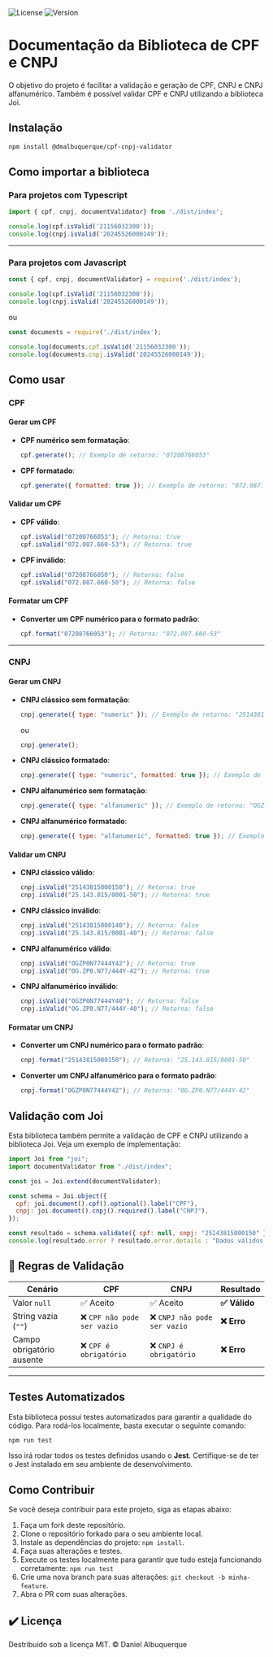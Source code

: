 ![License](https://img.shields.io/npm/l/cpf-cnpj-validator)
![Version](https://img.shields.io/npm/v/cpf-cnpj-validator)


# Documentação da Biblioteca de CPF e CNPJ

O objetivo do projeto é facilitar a validação e geração de CPF, CNPJ e CNPJ alfanumérico. Também é possível validar CPF e CNPJ utilizando a biblioteca Joi.

## Instalação
```sh
npm install @dmalbuquerque/cpf-cnpj-validator
```

## Como importar a biblioteca

### Para projetos com Typescript
```ts
import { cpf, cnpj, documentValidator} from './dist/index';

console.log(cpf.isValid('21156032300'));
console.log(cnpj.isValid('20245526000149'));
```
---

### Para projetos com Javascript
```js
const { cpf, cnpj, documentValidator} = require('./dist/index');

console.log(cpf.isValid('21156032300'));
console.log(cnpj.isValid('20245526000149'));
```
ou

```js
const documents = require('./dist/index');

console.log(documents.cpf.isValid('21156032300'));
console.log(documents.cnpj.isValid('20245526000149'));
```


## Como usar

### CPF

#### Gerar um CPF

- **CPF numérico sem formatação**:
  ```js
  cpf.generate(); // Exemplo de retorno: "07208766053"
  ```
- **CPF formatado**:
  ```js
  cpf.generate({ formatted: true }); // Exemplo de retorno: "072.087.660-53"
  ```

#### Validar um CPF

- **CPF válido**:
  ```js
  cpf.isValid("07208766053"); // Retorna: true
  cpf.isValid("072.087.660-53"); // Retorna: true
  ```
- **CPF inválido**:
  ```js
  cpf.isValid("07208766050"); // Retorna: false
  cpf.isValid("072.087.660-50"); // Retorna: false
  ```

#### Formatar um CPF

- **Converter um CPF numérico para o formato padrão**:
  ```js
  cpf.format("07208766053"); // Retorna: "072.087.660-53"
  ```

---

### CNPJ

#### Gerar um CNPJ

- **CNPJ clássico sem formatação**:
  ```js
  cnpj.generate({ type: "numeric" }); // Exemplo de retorno: "25143815000150"
  ```
  ou 

  ```js
  cnpj.generate();
  ```
- **CNPJ clássico formatado**:
  ```js
  cnpj.generate({ type: "numeric", formatted: true }); // Exemplo de retorno: "25.143.815/0001-50"
  ```
- **CNPJ alfanumérico sem formatação**:
  ```js
  cnpj.generate({ type: "alfanumeric" }); // Exemplo de retorno: "OGZP0N77444Y42"
  ```
- **CNPJ alfanumérico formatado**:
  ```js
  cnpj.generate({ type: "alfanumeric", formatted: true }); // Exemplo de retorno: "OG.ZP0.N77/444Y-42"
  ```

#### Validar um CNPJ

- **CNPJ clássico válido**:
  ```js
  cnpj.isValid("25143815000150"); // Retorna: true
  cnpj.isValid("25.143.815/0001-50"); // Retorna: true
  ```
- **CNPJ clássico inválido**:
  ```js
  cnpj.isValid("25143815000140"); // Retorna: false
  cnpj.isValid("25.143.815/0001-40"); // Retorna: false
  ```
- **CNPJ alfanumérico válido**:
  ```js
  cnpj.isValid("OGZP0N77444Y42"); // Retorna: true
  cnpj.isValid("OG.ZP0.N77/444Y-42"); // Retorna: true
  ```
- **CNPJ alfanumérico inválido**:
  ```js
  cnpj.isValid("OGZP0N77444Y40"); // Retorna: false
  cnpj.isValid("OG.ZP0.N77/444Y-40"); // Retorna: false
  ```

#### Formatar um CNPJ

- **Converter um CNPJ numérico para o formato padrão**:
  ```js
  cnpj.format("25143815000150"); // Retorna: "25.143.815/0001-50"
  ```
- **Converter um CNPJ alfanumérico para o formato padrão**:
  ```js
  cnpj.format("OGZP0N77444Y42"); // Retorna: "OG.ZP0.N77/444Y-42"
  ```

## Validação com Joi

Esta biblioteca também permite a validação de CPF e CNPJ utilizando a biblioteca Joi. Veja um exemplo de implementação:

```js
import Joi from "joi";
import documentValidator from "./dist/index";

const joi = Joi.extend(documentValidator);

const schema = Joi.object({
  cpf: joi.document().cpf().optional().label("CPF"),
  cnpj: joi.document().cnpj().required().label("CNPJ"),
});

const resultado = schema.validate({ cpf: null, cnpj: "25143815000150" });
console.log(resultado.error ? resultado.error.details : "Dados válidos!");
```
## 🔹 Regras de Validação

| Cenário | CPF | CNPJ | Resultado |
|----------|-----|------|-----------|
| Valor `null` | ✅ Aceito | ✅ Aceito | **✅ Válido** |
| String vazia (`""`) | ❌ `CPF não pode ser vazio` | ❌ `CNPJ não pode ser vazio` | **❌ Erro** |
| Campo obrigatório ausente | ❌ `CPF é obrigatório` | ❌ `CNPJ é obrigatório` | **❌ Erro** |
---

## Testes Automatizados
Esta biblioteca possui testes automatizados para garantir a qualidade do código. Para rodá-los localmente, basta executar o seguinte comando:
```sh 
npm run test
```
Isso irá rodar todos os testes definidos usando o <b>Jest</b>. Certifique-se de ter o Jest instalado em seu ambiente de desenvolvimento.

## Como Contribuir
Se você deseja contribuir para este projeto, siga as etapas abaixo:
1. Faça um fork deste repositório.
2. Clone o repositório forkado para o seu ambiente local.
3. Instale as dependências do projeto: `npm install`.
4. Faça suas alterações e testes.
5. Execute os testes localmente para garantir que tudo esteja funcionando corretamente: ```npm run test```
5. Crie uma nova branch para suas alterações: `git checkout -b minha-feature`.
6. Abra o PR com suas alterações.


## ✔️ Licença
Destribuido sob a licença MIT. © Daniel Albuquerque

